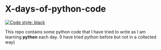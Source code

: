 # X-days-of-python-code

[![Code style: black](https://img.shields.io/badge/code%20style-black-000000.svg)](https://github.com/psf/black)


This repo contains some python code that I have tried to write as 
I am learning **python** each day. (I have tried python before but 
not in a collected way)